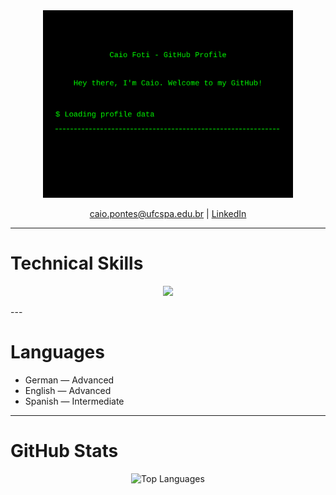<div align="center">
  <img src="welcome.svg" width="400" alt="Welcome Banner">
  <p>
    <a href="mailto:caio.pontes@ufcspa.edu.br">caio.pontes@ufcspa.edu.br</a> |
    <a href="https://br.linkedin.com/in/caio-foti-pontes-0a1a54206" target="_blank">LinkedIn</a>
  </p>
</div>

---

# Technical Skills

<p align="center">
  <img src="https://skillicons.dev/icons?i=laravel,django,php,python,js,react,vue,vite,mysql,postgres,docker,git" />
</p>
---

# Languages

- German — Advanced  
- English — Advanced  
- Spanish — Intermediate  

---

# GitHub Stats

<p align="center">
  <img src="https://github-readme-stats.vercel.app/api/top-langs/?username=caiofoti&layout=compact&theme=transparent" alt="Top Languages">
</p>
